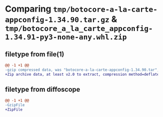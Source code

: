 # Comparing `tmp/botocore-a-la-carte-appconfig-1.34.90.tar.gz` & `tmp/botocore_a_la_carte_appconfig-1.34.91-py3-none-any.whl.zip`

## filetype from file(1)

```diff
@@ -1 +1 @@
-gzip compressed data, was "botocore-a-la-carte-appconfig-1.34.90.tar", last modified: Wed Apr 24 01:02:01 2024, max compression
+Zip archive data, at least v2.0 to extract, compression method=deflate
```

## filetype from diffoscope

```diff
@@ -1 +1 @@
-GzipFile
+ZipFile
```


